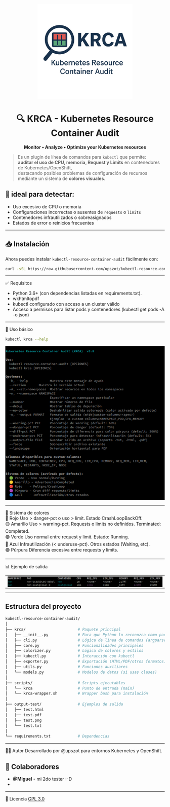 <div>
<p align="center">
  <img src=".img/krca-logo.png" alt="KRCA Logo" width="300">
</p>

<h1 align="center">🔍 KRCA - Kubernetes Resource Container Audit</h1>

<p align="center">
  <strong>Monitor • Analyze • Optimize your Kubernetes resources</strong>
</p>
</div>



> Es un plugin de línea de comandos para `kubectl` que permite:   
>  **auditar el uso de CPU,  memoria, Request y Limits** en contenedores de Kubernetes/OpenShift,   
> destacando posibles problemas de configuración de recursos mediante un sistema de **colores visuales**.  


## 📝 ideal para detectar:
- Uso excesivo de CPU o memoria
- Configuraciones incorrectas o ausentes de `requests` o `limits`
- Contenedores infrautilizados o sobreasignados
- Estados de error o reinicios frecuentes

---

## 📥 Instalación  
Ahora puedes instalar `kubectl-resource-container-audit` fácilmente con:  

```bash
curl -sSL https://raw.githubusercontent.com/upszot/kubectl-resource-container-audit/refs/heads/master/install.sh | bash
```

---

✅ Requisitos
 - Python 3.6+ (con dependencias listadas en requirements.txt).
 - wkhtmltopdf
 - kubectl configurado con acceso a un cluster válido
 - Acceso a permisos para listar pods y contenedores (kubectl get pods -A -o json)

---

🚀 Uso básico

```sh
kubectl krca --help
```
![KRCA en acción](.img/krca--help.png)

---

🎨 Sistema de colores  
🔴 Rojo	Uso > danger-pct o uso > limit. Estado CrashLoopBackOff.   
🟡 Amarillo	Uso > warning-pct. Requests o limits no definidos. Terminated: Completed.   
🟢 Verde	Uso normal entre request y limit. Estado: Running.   
🔵 Azul	Infrautilización (< underuse-pct). Otros estados (Waiting, etc).   
🟣 Púrpura	Diferencia excesiva entre requests y limits.   

---

📊 Ejemplo de salida  
<div>
<table>
   <tr>
      <td><img src=".img/krca-example.png" width="100%" align="center"></td>
   </tr>
</table>
</div>

---

## Estructura del proyecto  
```sh
kubectl-resource-container-audit/
│
├── krca/                       # Paquete principal
│   ├── __init__.py             # Para que Python lo reconozca como paquete
│   ├── cli.py                  # Lógica de línea de comandos (argparse)
│   ├── core.py                 # Funcionalidades principales
│   ├── colorizer.py            # Lógica de colores y estilos
│   ├── kubectl.py              # Interacción con kubectl
│   ├── exporter.py             # Exportación (HTML/PDF/otros formatos)
│   ├── utils.py                # Funciones auxiliares
│   └── models.py               # Modelos de datos (si usas clases)
│
├── scripts/                    # Scripts ejecutables
│   └── krca                    # Punto de entrada (main)
│   └── krca-wrapper.sh         # Wrapper bash para instalación
│
├── output-test/                # Ejemplos de salida
│   ├── test.html
│   ├── test.pdf
│   ├── test.png
│   └── test.txt
│
└── requirements.txt            # Dependencias
```

---

🧑‍💻 Autor
Desarrollado por @upszot para entornos Kubernetes y OpenShift.

## 👥 Colaboradores
- **@Miguel** - mi 2do tester :-D
- 

---

📄 Licencia
[GPL 3.0](./LICENSE)

